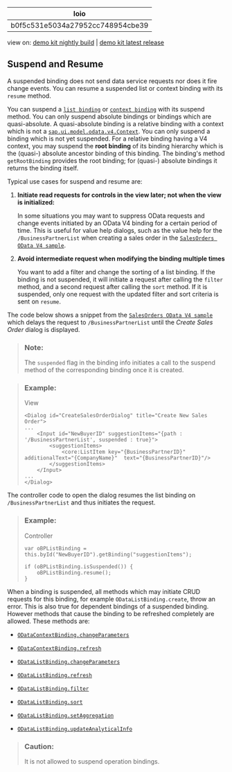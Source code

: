 <!-- loiob0f5c531e5034a27952cc748954cbe39 -->

| loio |
| -----|
| b0f5c531e5034a27952cc748954cbe39 |

<div id="loio">

view on: [demo kit nightly build](https://sdk.openui5.org/nightly/#/topic/b0f5c531e5034a27952cc748954cbe39) | [demo kit latest release](https://sdk.openui5.org/topic/b0f5c531e5034a27952cc748954cbe39)</div>

## Suspend and Resume

A suspended binding does not send data service requests nor does it fire change events. You can resume a suspended list or context binding with its `resume` method.

You can suspend a [`list binding`](https://sdk.openui5.org/api/sap.ui.model.odata.v4.ODataListBinding/methods/suspend) or [`context binding`](https://sdk.openui5.org/api/sap.ui.model.odata.v4.ODataContextBinding/methods/suspend) with its suspend method. You can only suspend absolute bindings or bindings which are quasi-absolute. A quasi-absolute binding is a relative binding with a context which is not a [`sap.ui.model.odata.v4.Context`](https://sdk.openui5.org/api/sap.ui.model.odata.v4.Context). You can only suspend a binding which is not yet suspended. For a relative binding having a V4 context, you may suspend the **root binding** of its binding hierarchy which is the \(quasi-\) absolute ancestor binding of this binding. The binding's method `getRootBinding` provides the root binding; for \(quasi-\) absolute bindings it returns the binding itself.

Typical use cases for suspend and resume are:

1.  **Initiate read requests for controls in the view later; not when the view is initialized:**

    In some situations you may want to suppress OData requests and change events initiated by an OData V4 binding for a certain period of time. This is useful for value help dialogs, such as the value help for the `/BusinessPartnerList` when creating a sales order in the [`SalesOrders OData V4 sample`](https://sdk.openui5.org/entity/sap.ui.model.odata.v4.ODataModel/sample/sap.ui.core.sample.odata.v4.SalesOrders).

2.  **Avoid intermediate request when modifying the binding multiple times**

    You want to add a filter and change the sorting of a list binding. If the binding is not suspended, it will initiate a request after calling the `filter` method, and a second request after calling the `sort` method. If it is suspended, only one request with the updated filter and sort criteria is sent on `resume`.


The code below shows a snippet from the [`SalesOrders OData V4 sample`](https://sdk.openui5.org/entity/sap.ui.model.odata.v4.ODataModel/sample/sap.ui.core.sample.odata.v4.SalesOrders) which delays the request to `/BusinessPartnerList` until the *Create Sales Order* dialog is displayed.

> ### Note:  
> The `suspended` flag in the binding info initiates a call to the suspend method of the corresponding binding once it is created.

> ### Example:  
> View
> 
> ```
> <Dialog id="CreateSalesOrderDialog" title="Create New Sales Order">
> ...
>     <Input id="NewBuyerID" suggestionItems="{path : '/BusinessPartnerList', suspended : true}">
>         <suggestionItems>
>             <core:ListItem key="{BusinessPartnerID}" additionalText="{CompanyName}"  text="{BusinessPartnerID}"/>
>         </suggestionItems>
>     </Input>
> ...
> </Dialog>
> ```

The controller code to open the dialog resumes the list binding on `/BusinessPartnerList` and thus initiates the request.

> ### Example:  
> Controller
> 
> ```
> var oBPListBinding = this.byId("NewBuyerID").getBinding("suggestionItems");
>  
> if (oBPListBinding.isSuspended()) {
>     oBPListBinding.resume();
> }
> ```

When a binding is suspended, all methods which may initiate CRUD requests for this binding, for example `ODataListBinding.create`, throw an error. This is also true for dependent bindings of a suspended binding. However methods that cause the binding to be refreshed completely are allowed. These methods are:

-   [`ODataContextBinding.changeParameters`](https://sdk.openui5.org/api/sap.ui.model.odata.v4.ODataContextBinding/methods/changeParameters) 

-   [`ODataContextBinding.refresh`](https://sdk.openui5.org/api/sap.ui.model.odata.v4.ODataContextBinding/methods/refresh)

-   [`ODataListBinding.changeParameters`](https://sdk.openui5.org/api/sap.ui.model.odata.v4.ODataListBinding/methods/changeParameters)

-   [`ODataListBinding.refresh`](https://sdk.openui5.org/api/sap.ui.model.odata.v4.ODataListBinding/methods/refresh)

-   [`ODataListBinding.filter`](https://sdk.openui5.org/api/sap.ui.model.odata.v4.ODataListBinding/methods/filter)

-   [`ODataListBinding.sort`](https://sdk.openui5.org/api/sap.ui.model.odata.v4.ODataListBinding/methods/sort)

-   [`ODataListBinding.setAggregation`](https://sdk.openui5.org/api/sap.ui.model.odata.v4.ODataListBinding/methods/setAggregation)

-   [`ODataListBinding.updateAnalyticalInfo`](https://sdk.openui5.org/api/sap.ui.model.odata.v4.ODataListBinding/methods/updateAnalyticalInfo)


> ### Caution:  
> It is not allowed to suspend operation bindings.

